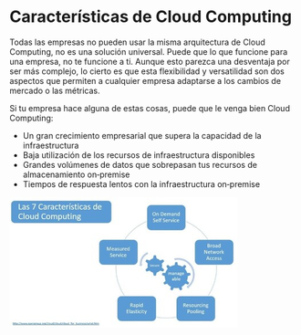 #  Características de Cloud Computing

Todas las empresas no pueden usar la misma arquitectura de Cloud Computing, no es una solución universal.
Puede que lo que funcione para una empresa, no te funcione a ti. Aunque esto parezca una desventaja por ser más complejo, lo cierto
 es que esta flexibilidad y versatilidad son dos aspectos que permiten a cualquier empresa adaptarse a los cambios de mercado o las métricas.

Si tu empresa hace alguna de estas cosas, puede que le venga bien Cloud Computing:
* Un gran crecimiento empresarial que supera la capacidad de la infraestructura
* Baja utilización de los recursos de infraestructura disponibles
* Grandes volúmenes de datos que sobrepasan tus recursos de almacenamiento on‑premise
* Tiempos de respuesta lentos con la infraestructura on‑premise

![caracteristicas](/img/caracteristicas.jpeg)
